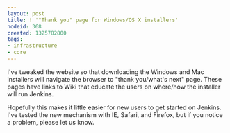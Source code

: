 ```yaml
---
layout: post
title: ! '"Thank you" page for Windows/OS X installers'
nodeid: 368
created: 1325782800
tags:
- infrastructure
- core
---
```

I've tweaked the website so that downloading the Windows and Mac installers will navigate the browser to "thank you/what's next" page. These pages have links to Wiki that educate the users on where/how the installer will run Jenkins.

Hopefully this makes it little easier for new users to get started on Jenkins. I've tested the new mechanism with IE, Safari, and Firefox, but if you notice a problem, please let us know.
